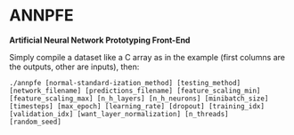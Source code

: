 # ANNPFE
<b>Artificial Neural Network Prototyping Front-End</b>

Simply compile a dataset like a C array as in the example (first columns are the outputs, other are inputs), then:
  
<code>./annpfe [normal-standard-ization_method] [testing_method] [network_filename] [predictions_filename] [feature_scaling_min] [feature_scaling_max] [n_h_layers] [n_h_neurons] [minibatch_size] [timesteps] [max_epoch] [learning_rate] [dropout] [training_idx] [validation_idx] [want_layer_normalization] [n_threads] [random_seed]</code>
